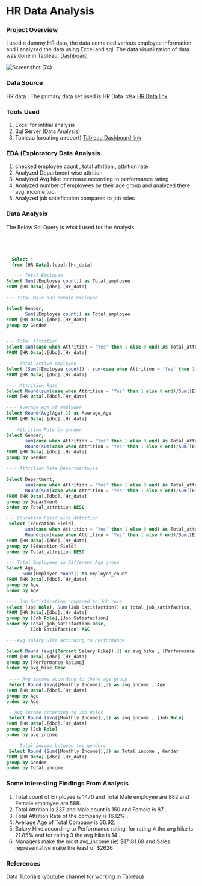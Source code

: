 # HR Data Analysis


### Project Overview 

I used a dummy HR data, the data contained various employee information and i analyzed the data using Excel and sql. The data visualization of data was done in Tableau.
[Dashboard](Dashboard.png)



![Screenshot (74)](https://github.com/Ujin-prabu/HR-Data_analysis/assets/116655082/8af5da6b-ed19-4c2a-b2ce-5ae8246ff8c4)

### Data Source 

HR data : The primary data set used is HR Data. xlsx [HR Data link](https://docs.google.com/spreadsheets/d/1-1Ldoe-DwZTL77tdMtRgZAIzeAzs0jh3/edit#gid=2089618187)

### Tools Used 

1) Excel for intitial analysis
2) Sql Server (Data Analysis)
3) Tableau (creating a report) [Tableau Dashboard link](https://public.tableau.com/views/HRANALYTICSDASHBOARD_16952019494360/Dashboard1?:language=en-US&:display_count=n&:origin=viz_share_link)

### EDA (Exploratory Data Analysis

1) checked employee count , total attrition , attrition rate
2) Analyzed Department wise attrition
3) Analyzed Avg hike incerease according to performance rating
4) Analyzed number of employees by their age group and analyzed there avg_income too.
5) Analyzed job satisfication compared to job roles

### Data Analysis 

The Below Sql Query is what I used for the Analysis 

~~~sql




  Select *
  from [HR Data].[dbo].[Hr_data]

  ---- Total Employee
Select Sum([Employee count]) as Total_employee
FROM [HR Data].[dbo].[Hr_data]

--- Total Male and Female Employee

Select Gender,
       Sum([Employee count]) as Total_employee
FROM [HR Data].[dbo].[Hr_data]
group by Gender


--- Total Attrition 
Select sum(case when Attrition = 'Yes' then 1 else 0 end) As Total_attrition
FROM [HR Data].[dbo].[Hr_data]

---- Total active employee
Select (Sum([Employee count]) - sum(case when Attrition = 'Yes' then 1 else 0 end)) as Total_active_Employee
FROM [HR Data].[dbo].[Hr_data]

---- Attrition Rate 
Select Round(sum(case when Attrition = 'Yes' then 1 else 0 end)/Sum([Employee count])*100,2) As Attrition_rate
FROM [HR Data].[dbo].[Hr_data]

---- Average Age of emplyoee
Select Round(Avg(Age),2) as Average_Age
FROM [HR Data].[dbo].[Hr_data]

--- Attrition Rate by gender 
Select Gender,
       sum(case when Attrition = 'Yes' then 1 else 0 end) As Total_attrition,
       Round(sum(case when Attrition = 'Yes' then 1 else 0 end)/Sum([Employee count])*100,2) As Attrition_rate
FROM [HR Data].[dbo].[Hr_data]
group by Gender

---- Attrition Rate Departmentwise

Select Department,
       sum(case when Attrition = 'Yes' then 1 else 0 end) As Total_attrition,
       Round(sum(case when Attrition = 'Yes' then 1 else 0 end)/Sum([Employee count])*100,2) As Attrition_rate
FROM [HR Data].[dbo].[Hr_data]
group by Department
order by Total_attrition DESC

--- Education Field wise Attrition 
 Select [Education Field],
       sum(case when Attrition = 'Yes' then 1 else 0 end) As Total_attrition,
       Round(sum(case when Attrition = 'Yes' then 1 else 0 end)/Sum([Employee count])*100,2) As Attrition_rate
FROM [HR Data].[dbo].[Hr_data]
group by [Education Field]
order by Total_attrition DESC

--- Total Employees in Different Age group 
Select Age,
      Sum([Employee count]) As employee_count
FROM [HR Data].[dbo].[Hr_data]
group by Age 
order by Age

---- Job Satisfication compared to Job role
select [Job Role], Sum([Job Satisfaction]) as Total_job_satisfaction, [Job Satisfaction]
FROM [HR Data].[dbo].[Hr_data]
group by [Job Role],[Job Satisfaction]
order by Total_job_satisfaction Desc,
         [Job Satisfaction] ASC

----Avg salary Hike according to Performance

Select Round (avg([Percent Salary Hike]),2) as avg_hike , [Performance Rating]
FROM [HR Data].[dbo].[Hr_data]
group by [Performance Rating]
order by avg_hike Desc
 
 ---- Avg income according to there age group 
 Select Round (avg([Monthly Income]),2) as avg_income , Age
FROM [HR Data].[dbo].[Hr_data]
group by Age
order by Age

-- Avg income according to Job Roles 
 Select Round (avg([Monthly Income]),2) as avg_income , [Job Role]
FROM [HR Data].[dbo].[Hr_data]
group by [Job Role]
order by avg_income

---- Total income between two genders 
 Select Round (Sum([Monthly Income]),2) as Total_income , Gender
FROM [HR Data].[dbo].[Hr_data]
group by Gender
order by Total_income
~~~

### Some interesting Findings From Analysis 
 
1) Total count of Employee is 1470 and Total Male employee are 882 and Female employee are 588.
2) Total Attrition is 237 and Male count is 150 and Female is 87 .
3) Total Attrition Rate of the company is 16.12% .
4) Average Age of Total Company is 36.92.
5) Salary Hike according to Performance rating, for rating 4 the avg hike is 21.85% and for rating 3 the avg hike is 14 .
6) Managers make the most avg_income (ie) $17181.68 and Sales representative make the least of $2626


### References

Data Tutorials (youtube channel for working in Tableau)
